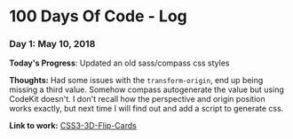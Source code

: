 # 100 Days Of Code - Log

### Day 1: May 10, 2018

**Today's Progress**: Updated an old sass/compass css styles

**Thoughts:** Had some issues with the `transform-origin`, end up being missing a third value. Somehow compass autogenerate the value but using CodeKit doesn't. I don't recall how the perspective and origin position works exactly, but next time I will find out and add a script to generate css.

**Link to work:** [CSS3-3D-Flip-Cards](https://github.com/WellingGuzman/CSS3-3D-Flip-Cards)
